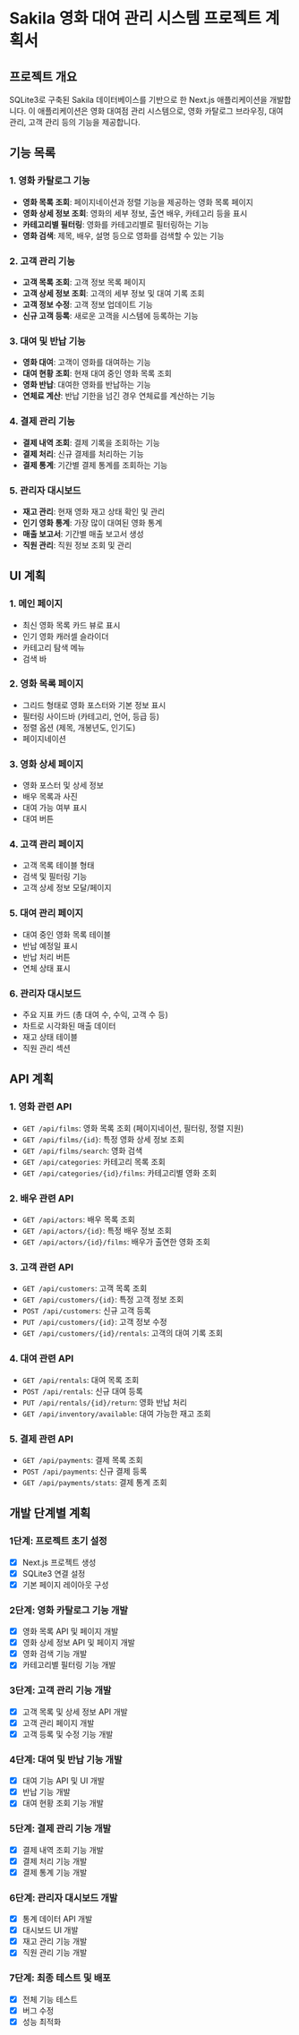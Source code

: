 # Sakila 영화 대여 관리 시스템 프로젝트 계획서

## 프로젝트 개요
SQLite3로 구축된 Sakila 데이터베이스를 기반으로 한 Next.js 애플리케이션을 개발합니다. 
이 애플리케이션은 영화 대여점 관리 시스템으로, 영화 카탈로그 브라우징, 대여 관리, 고객 관리 등의 기능을 제공합니다.

## 기능 목록

### 1. 영화 카탈로그 기능
- **영화 목록 조회**: 페이지네이션과 정렬 기능을 제공하는 영화 목록 페이지
- **영화 상세 정보 조회**: 영화의 세부 정보, 출연 배우, 카테고리 등을 표시
- **카테고리별 필터링**: 영화를 카테고리별로 필터링하는 기능
- **영화 검색**: 제목, 배우, 설명 등으로 영화를 검색할 수 있는 기능

### 2. 고객 관리 기능
- **고객 목록 조회**: 고객 정보 목록 페이지
- **고객 상세 정보 조회**: 고객의 세부 정보 및 대여 기록 조회
- **고객 정보 수정**: 고객 정보 업데이트 기능
- **신규 고객 등록**: 새로운 고객을 시스템에 등록하는 기능

### 3. 대여 및 반납 기능
- **영화 대여**: 고객이 영화를 대여하는 기능
- **대여 현황 조회**: 현재 대여 중인 영화 목록 조회
- **영화 반납**: 대여한 영화를 반납하는 기능
- **연체료 계산**: 반납 기한을 넘긴 경우 연체료를 계산하는 기능

### 4. 결제 관리 기능
- **결제 내역 조회**: 결제 기록을 조회하는 기능
- **결제 처리**: 신규 결제를 처리하는 기능
- **결제 통계**: 기간별 결제 통계를 조회하는 기능

### 5. 관리자 대시보드
- **재고 관리**: 현재 영화 재고 상태 확인 및 관리
- **인기 영화 통계**: 가장 많이 대여된 영화 통계
- **매출 보고서**: 기간별 매출 보고서 생성 
- **직원 관리**: 직원 정보 조회 및 관리

## UI 계획

### 1. 메인 페이지
- 최신 영화 목록 카드 뷰로 표시
- 인기 영화 캐러셀 슬라이더 
- 카테고리 탐색 메뉴
- 검색 바

### 2. 영화 목록 페이지
- 그리드 형태로 영화 포스터와 기본 정보 표시
- 필터링 사이드바 (카테고리, 언어, 등급 등)
- 정렬 옵션 (제목, 개봉년도, 인기도)
- 페이지네이션

### 3. 영화 상세 페이지
- 영화 포스터 및 상세 정보
- 배우 목록과 사진
- 대여 가능 여부 표시
- 대여 버튼

### 4. 고객 관리 페이지
- 고객 목록 테이블 형태
- 검색 및 필터링 기능
- 고객 상세 정보 모달/페이지

### 5. 대여 관리 페이지
- 대여 중인 영화 목록 테이블
- 반납 예정일 표시
- 반납 처리 버튼
- 연체 상태 표시

### 6. 관리자 대시보드
- 주요 지표 카드 (총 대여 수, 수익, 고객 수 등)
- 차트로 시각화된 매출 데이터
- 재고 상태 테이블
- 직원 관리 섹션

## API 계획

### 1. 영화 관련 API
- `GET /api/films`: 영화 목록 조회 (페이지네이션, 필터링, 정렬 지원)
- `GET /api/films/{id}`: 특정 영화 상세 정보 조회
- `GET /api/films/search`: 영화 검색
- `GET /api/categories`: 카테고리 목록 조회
- `GET /api/categories/{id}/films`: 카테고리별 영화 조회

### 2. 배우 관련 API
- `GET /api/actors`: 배우 목록 조회
- `GET /api/actors/{id}`: 특정 배우 정보 조회
- `GET /api/actors/{id}/films`: 배우가 출연한 영화 조회

### 3. 고객 관련 API
- `GET /api/customers`: 고객 목록 조회
- `GET /api/customers/{id}`: 특정 고객 정보 조회
- `POST /api/customers`: 신규 고객 등록
- `PUT /api/customers/{id}`: 고객 정보 수정
- `GET /api/customers/{id}/rentals`: 고객의 대여 기록 조회

### 4. 대여 관련 API
- `GET /api/rentals`: 대여 목록 조회
- `POST /api/rentals`: 신규 대여 등록
- `PUT /api/rentals/{id}/return`: 영화 반납 처리
- `GET /api/inventory/available`: 대여 가능한 재고 조회

### 5. 결제 관련 API
- `GET /api/payments`: 결제 목록 조회
- `POST /api/payments`: 신규 결제 등록
- `GET /api/payments/stats`: 결제 통계 조회

## 개발 단계별 계획

### 1단계: 프로젝트 초기 설정
- [x] Next.js 프로젝트 생성
- [x] SQLite3 연결 설정
- [x] 기본 페이지 레이아웃 구성

### 2단계: 영화 카탈로그 기능 개발
- [x] 영화 목록 API 및 페이지 개발
- [x] 영화 상세 정보 API 및 페이지 개발
- [x] 영화 검색 기능 개발
- [x] 카테고리별 필터링 기능 개발

### 3단계: 고객 관리 기능 개발
- [x] 고객 목록 및 상세 정보 API 개발
- [x] 고객 관리 페이지 개발
- [x] 고객 등록 및 수정 기능 개발

### 4단계: 대여 및 반납 기능 개발
- [x] 대여 기능 API 및 UI 개발
- [x] 반납 기능 개발
- [x] 대여 현황 조회 기능 개발

### 5단계: 결제 관리 기능 개발
- [x] 결제 내역 조회 기능 개발
- [x] 결제 처리 기능 개발
- [x] 결제 통계 기능 개발

### 6단계: 관리자 대시보드 개발
- [x] 통계 데이터 API 개발
- [x] 대시보드 UI 개발
- [x] 재고 관리 기능 개발
- [x] 직원 관리 기능 개발

### 7단계: 최종 테스트 및 배포
- [x] 전체 기능 테스트
- [x] 버그 수정
- [x] 성능 최적화
